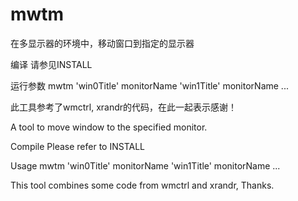 # mwtm
在多显示器的环境中，移动窗口到指定的显示器

编译 
请参见INSTALL

运行参数
mwtm 'win0Title' monitorName 'win1Title' monitorName ...

此工具参考了wmctrl, xrandr的代码，在此一起表示感谢！

A tool to move window to the specified monitor.

Compile
Please refer to INSTALL

Usage
mwtm 'win0Title' monitorName 'win1Title' monitorName ...

This tool combines some code from wmctrl and xrandr, Thanks.

